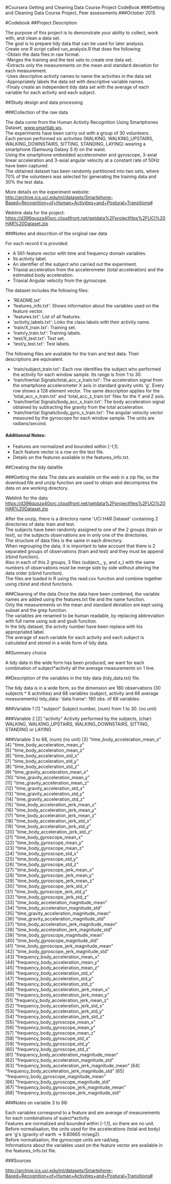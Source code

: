 #Coursera Getting and Cleaning Data Course Project CodeBook
###Getting and Cleaning Data Course Project, Peer assessments
###October 2015

#Codebook
##Project Description

The purpose of this project is to demonstrate your ability to collect, work with, and clean a data set.  
The goal is to prepare tidy data that can be used for later analysis.  
Create one R script called run_analysis.R that does the following:  
-Obtain the data files in raw format.  
-Merges the training and the test sets to create one data set.  
-Extracts only the measurements on the mean and standard deviation for each measurement.  
-Uses descriptive activity names to name the activities in the data set  
-Appropriately labels the data set with descriptive variable names.   
-Finaly create an independent tidy data set with the average of each variable for each activity and each subject.  

##Study design and data processing

###Collection of the raw data

The data come from the Human Activity Recognition Using Smartphones Dataset, www.smartlab.ws.  
The experiments have been carriy out with a group of 30 volunteers.  
Each person performed six activities (WALKING, WALKING_UPSTAIRS, WALKING_DOWNSTAIRS, SITTING, STANDING, LAYING) wearing a smartphone (Samsung Galaxy S II) on the waist.  
Using the smartphone embedded accelerometer and gyroscope, 3-axial linear acceleration and 3-axial angular velocity at a constant rate of 50Hz have been captured.  
The obtained dataset has been randomly partitioned into two sets, where 70% of the volunteers was selected for generating the training data and 30% the test data.  

More details on the experiment website:
http://archive.ics.uci.edu/ml/datasets/Smartphone-Based+Recognition+of+Human+Activities+and+Postural+Transitions#

Weblink data for the project: 
https://d396qusza40orc.cloudfront.net/getdata%2Fprojectfiles%2FUCI%20HAR%20Dataset.zip

###Notes and descrition of the original raw data

For each record it is provided:
- A 561-feature vector with time and frequency domain variables. 
- Its activity label. 
- An identifier of the subject who carried out the experiment.
- Triaxial acceleration from the accelerometer (total acceleration) and the estimated body acceleration.
- Triaxial Angular velocity from the gyroscope. 

The dataset includes the following files:
- 'README.txt'
- 'features_info.txt': Shows information about the variables used on the feature vector.
- 'features.txt': List of all features.
- 'activity_labels.txt': Links the class labels with their activity name.
- 'train/X_train.txt': Training set.
- 'train/y_train.txt': Training labels.
- 'test/X_test.txt': Test set.
- 'test/y_test.txt': Test labels.

The following files are available for the train and test data. Their descriptions are equivalent. 
- 'train/subject_train.txt': Each row identifies the subject who performed the activity for each window sample. Its range is from 1 to 30. 
- 'train/Inertial Signals/total_acc_x_train.txt': The acceleration signal from the smartphone accelerometer X axis in standard gravity units 'g'.
                                                  Every row shows a 128 element vector. The same description applies for the 'total_acc_x_train.txt'
     											  and 'total_acc_z_train.txt' files for the Y and Z axis. 
- 'train/Inertial Signals/body_acc_x_train.txt': The body acceleration signal obtained by subtracting the gravity from the total acceleration. 
- 'train/Inertial Signals/body_gyro_x_train.txt': The angular velocity vector measured by the gyroscope for each window sample. The units are radians/second. 

#### Additionnal Notes: 
- Features are normalized and bounded within [-1,1].
- Each feature vector is a row on the text file.
- Details on the features available in the features_info.txt.


##Creating the tidy datafile

###Getting the data
The data are available on the web in a zip file, so the download.file and unzip function are used to obtain and decompress the data on are working directory.

Weblink for the data
https://d396qusza40orc.cloudfront.net/getdata%2Fprojectfiles%2FUCI%20HAR%20Dataset.zip 

After the unzip, there is a directory name 'UCI HAR Dataset' containing 2 directories of data: train and test.  
The subjects have been randomly assigned to one of the 2 groups (train or test), so the subjects observations are in only one of the directories.  
The structure of data files is the same in each directory.  
When regrouping the data, it is important to take account that there is 2 separated groups of observations (train and test)
and they must be append (rbind function).  
Also in each of this 2 groups, 3 files (subject_, y_ and x_) with the same numbers of observations must be merge side by side without altering the data order (cbind function).  
The files are loaded in R using the read.csv function and combine together using cbind and rbind functions.  

###Cleaning of the data
Once the data have been combined, the variable names are added using the features.txt file and the name function.  
Only the measurements on the mean and standard deviation are kept using subset and the grep function.  
The variables are renamed to be human readable, by replacing abbreviation with full name using sub and gsub function.  
In the tidy dataset, the actvity number have been replace with his appropriated label.  
The average of each variable for each activity and each subject is calculated and stored in a wide form of tidy data.  

##Summary choice

A tidy data in the wide form has been produced, we want for each combination of subject*activity all the average measurements on 1 line.

##Description of the variables in the tidy data (tidy_data.txt) file.

The tidy data is in a wide form, so the dimension are 180 observations (30 subjects * 6 activities) and 68 variables
(subject, activity and 66 average measurements)
tidy_data: 'data.frame':	180 obs. of  68 variables:

###Variable 1
 [1] "subject"
Subject number, (num) from 1 to 30. (no unit)

###Variable 2
 [2] "activity" 
Activity performed by the subjects, (char) WALKING, WALKING_UPSTAIRS, WALKING_DOWNSTAIRS, SITTING, STANDING or LAYING

###Variable 3 to 68, (num) (no unit)
 [3] "time_body_acceleration_mean_x"                  
 [4] "time_body_acceleration_mean_y"                  
 [5] "time_body_acceleration_mean_z"                  
 [6] "time_body_acceleration_std_x"                   
 [7] "time_body_acceleration_std_y"                   
 [8] "time_body_acceleration_std_z"                   
 [9] "time_gravity_acceleration_mean_x"               
[10] "time_gravity_acceleration_mean_y"               
[11] "time_gravity_acceleration_mean_z"               
[12] "time_gravity_acceleration_std_x"                
[13] "time_gravity_acceleration_std_y"                
[14] "time_gravity_acceleration_std_z"                
[15] "time_body_acceleration_jerk_mean_x"             
[16] "time_body_acceleration_jerk_mean_y"             
[17] "time_body_acceleration_jerk_mean_z"             
[18] "time_body_acceleration_jerk_std_x"              
[19] "time_body_acceleration_jerk_std_y"              
[20] "time_body_acceleration_jerk_std_z"              
[21] "time_body_gyroscope_mean_x"                     
[22] "time_body_gyroscope_mean_y"                     
[23] "time_body_gyroscope_mean_z"                     
[24] "time_body_gyroscope_std_x"                      
[25] "time_body_gyroscope_std_y"                      
[26] "time_body_gyroscope_std_z"                      
[27] "time_body_gyroscope_jerk_mean_x"                
[28] "time_body_gyroscope_jerk_mean_y"                
[29] "time_body_gyroscope_jerk_mean_z"                
[30] "time_body_gyroscope_jerk_std_x"                 
[31] "time_body_gyroscope_jerk_std_y"                 
[32] "time_body_gyroscope_jerk_std_z"                 
[33] "time_body_acceleration_magnitude_mean"          
[34] "time_body_acceleration_magnitude_std"           
[35] "time_gravity_acceleration_magnitude_mean"       
[36] "time_gravity_acceleration_magnitude_std"        
[37] "time_body_acceleration_jerk_magnitude_mean"     
[38] "time_body_acceleration_jerk_magnitude_std"      
[39] "time_body_gyroscope_magnitude_mean"             
[40] "time_body_gyroscope_magnitude_std"              
[41] "time_body_gyroscope_jerk_magnitude_mean"        
[42] "time_body_gyroscope_jerk_magnitude_std"         
[43] "frequency_body_acceleration_mean_x"             
[44] "frequency_body_acceleration_mean_y"             
[45] "frequency_body_acceleration_mean_z"             
[46] "frequency_body_acceleration_std_x"              
[47] "frequency_body_acceleration_std_y"              
[48] "frequency_body_acceleration_std_z"              
[49] "frequency_body_acceleration_jerk_mean_x"        
[50] "frequency_body_acceleration_jerk_mean_y"        
[51] "frequency_body_acceleration_jerk_mean_z"        
[52] "frequency_body_acceleration_jerk_std_x"         
[53] "frequency_body_acceleration_jerk_std_y"         
[54] "frequency_body_acceleration_jerk_std_z"         
[55] "frequency_body_gyroscope_mean_x"                
[56] "frequency_body_gyroscope_mean_y"                
[57] "frequency_body_gyroscope_mean_z"                
[58] "frequency_body_gyroscope_std_x"                 
[59] "frequency_body_gyroscope_std_y"                 
[60] "frequency_body_gyroscope_std_z"                 
[61] "frequency_body_acceleration_magnitude_mean"     
[62] "frequency_body_acceleration_magnitude_std"      
[63] "frequency_body_acceleration_jerk_magnitude_mean"
[64] "frequency_body_acceleration_jerk_magnitude_std" 
[65] "frequency_body_gyroscope_magnitude_mean"        
[66] "frequency_body_gyroscope_magnitude_std"         
[67] "frequency_body_gyroscope_jerk_magnitude_mean"   
[68] "frequency_body_gyroscope_jerk_magnitude_std"

###Notes on variable 3 to 68:

Each variables correspond to a feature and are average of measurements for each combinations of suject*activity.  
Features are normalized and bounded within [-1,1], so there are no unit.  
Before normalisation, the units used for the accelerations (total and body) are 'g's (gravity of earth -> 9.80665 m/seg2).  
Before normalisation, the gyroscope units are rad/seg.  
Informations about the variables used on the feature vector are available in the features_info.txt file.  

###Sources

http://archive.ics.uci.edu/ml/datasets/Smartphone-Based+Recognition+of+Human+Activities+and+Postural+Transitions#